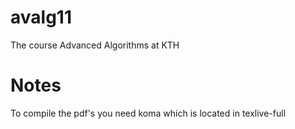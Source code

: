 avalg11
=======

The course Advanced Algorithms at KTH

Notes
=====
To compile the pdf's you need koma which is located in texlive-full

